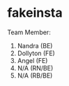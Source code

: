 # fakeinsta

Team Member:

1. Nandra (BE)
2. Dollyton (FE)
3. Angel (FE)
4. N/A (RN/BE)
5. N/A (RB/BE)
